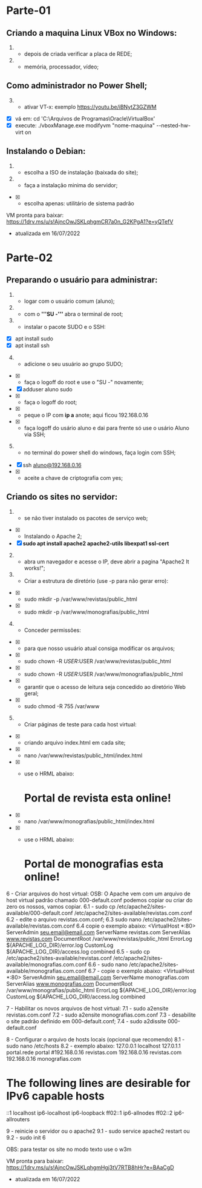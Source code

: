 
# Parte-01


## Criando a maquina Linux VBox no Windows: 
1. - depois de criada verificar a placa de REDE;
2. - memória, processador, vídeo;

## Como administrador no Power Shell;
3. - ativar VT-x: exemplo https://youtu.be/iBNytZ3GZWM
- [x]  vá em: cd 'C:\Arquivos de Programas\Oracle\VirtualBox\'
- [x]  execute: ./vboxManage.exe modifyvm "nome-maquina" --nested-hw-virt on

## Instalando o Debian:
1. - escolha a ISO de instalação (baixada do site);
2. - faça a instalação minima do servidor;
- [x] - escolha apenas: utilitário de sistema padrão

VM pronta para baixar: https://1drv.ms/u/s!AjncOwJSKLqhgmCR7a0n_G2KPgA1?e=yQTefV
- atualizada em 16/07/2022


# Parte-02


## Preparando o usuário para administrar:
1. - logar com o usuário comum (aluno);
2. - com o **'''SU -'''** abra o terminal de root;

3. - instalar o pacote SUDO e o SSH:
- [x]  apt install sudo
- [x]  apt install ssh

4. - adicione o seu usuário ao grupo SUDO;
- [x] - faça o logoff do root e use o "SU -" novamente;
- [x]  adduser aluno sudo
- [x] - faça o logoff do root;
- [x] - peque o IP com **ip a** anote; aqui ficou 192.168.0.16
- [x] - faça logoff do usário aluno e dai para frente só use o usário Aluno via SSH;

5. - no terminal do power shell do windows, faça login com SSH;
- [x]  ssh aluno@192.168.0.16
- [x] - aceite a chave de criptografia com yes;


## Criando os sites no servidor:
1. - se não tiver instalado os pacotes de serviço web;
- [x] - Instalando o Apache 2;
- [x]  **sudo apt install apache2 apache2-utils libexpat1 ssl-cert**

2. - abra um navegador e acesse o IP, deve abrir a pagina "Apache2 It works!";

3. - Criar a estrutura de diretório (use -p para não gerar erro):
- [x] - sudo mkdir -p /var/www/revistas/public_html
- [x] - sudo mkdir -p /var/www/monografias/public_html

4. - Conceder permissões:
- [x] - para que nosso usuário atual consiga modificar os arquivos;
- [x] - sudo chown -R $USER:$USER /var/www/revistas/public_html
- [x] - sudo chown -R $USER:$USER /var/www/monografias/public_html
- [x] - garantir que o acesso de leitura seja concedido ao diretório Web geral;
- [x] - sudo chmod -R 755 /var/www

5. - Criar páginas de teste para cada host virtual:
- [x] - criando arquivo index.html em cada site;
- [x] - nano /var/www/revistas/public_html/index.html
- [x] - use o HRML abaixo:

      <html>
        <head>
          <title>Bem vindo ao portal ded revistas!</title>
        </head>
        <body>
          <h1>Portal de revista esta online!</h1>
        </body>
      </html>
      
- [x] - nano /var/www/monografias/public_html/index.html
- [x] - use o HRML abaixo:

      <html>
        <head>
          <title>Bem vindo ao portal ded monografias!</title>
        </head>
        <body>
          <h1>Portal de monografias esta online!</h1>
        </body>
      </html>

6 - Criar arquivos do host virtual:
OSB: O Apache vem com um arquivo de host virtual padrão chamado 000-default.conf
podemos copiar ou criar do zero os nossos, vamos copiar.
6.1 - sudo cp /etc/apache2/sites-available/000-default.conf /etc/apache2/sites-available/revistas.com.conf
6.2 - edite o arquivo revistas.com.conf;
6.3 sudo nano /etc/apache2/sites-available/revistas.com.conf
6.4 copie o exemplo abaixo:
<VirtualHost *:80>
    ServerAdmin seu.email@email.com
    ServerName revistas.com
    ServerAlias www.revistas.com
    DocumentRoot /var/www/revistas/public_html
    ErrorLog ${APACHE_LOG_DIR}/error.log
    CustomLog ${APACHE_LOG_DIR}/access.log combined
</VirtualHost>
6.5 - sudo cp /etc/apache2/sites-available/revistas.conf /etc/apache2/sites-available/monografias.com.conf
6.6 - sudo nano /etc/apache2/sites-available/monografias.com.conf
6.7 - copie o exemplo abaixo:
<VirtualHost *:80>
    ServerAdmin seu.email@email.com
    ServerName monografias.com
    ServerAlias www.monografias.com
    DocumentRoot /var/www/monografias/public_html
    ErrorLog ${APACHE_LOG_DIR}/error.log
    CustomLog ${APACHE_LOG_DIR}/access.log combined
</VirtualHost>

7 - Habilitar os novos arquivos de host virtual:
7.1 - sudo a2ensite revistas.com.conf
7.2 - sudo a2ensite monografias.com.conf
7.3 - desabilite o site padrão definido em 000-default.conf;
7.4 - sudo a2dissite 000-default.conf

8 - Configurar o arquivo de hosts locais (opcional que recomendo)
8.1 - sudo nano /etc/hosts
8.2 - exemplo abaixo:
127.0.0.1       localhost
127.0.1.1       portal.rede     portal
#192.168.0.16 revistas.com
192.168.0.16 revistas.com
192.168.0.16 monografias.com

# The following lines are desirable for IPv6 capable hosts
::1     localhost ip6-localhost ip6-loopback
ff02::1 ip6-allnodes
ff02::2 ip6-allrouters

9 - reinicie o servidor ou o apache2
9.1 - sudo service apache2 restart
ou
9.2 - sudo init 6

OBS: para testar os site no modo texto use o w3m

VM pronta para baixar: https://1drv.ms/u/s!AjncOwJSKLqhgmHgj3tV7RTB8hHr?e=BAaCgD
- atualizada em 16/07/2022
